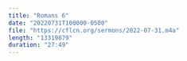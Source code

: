 ```yaml
---
title: "Romans 6"
date: "20220731T100000-0500"
file: "https://cflcn.org/sermons/2022-07-31.m4a"
length: "13319879"
duration: "27:49"
---
```

